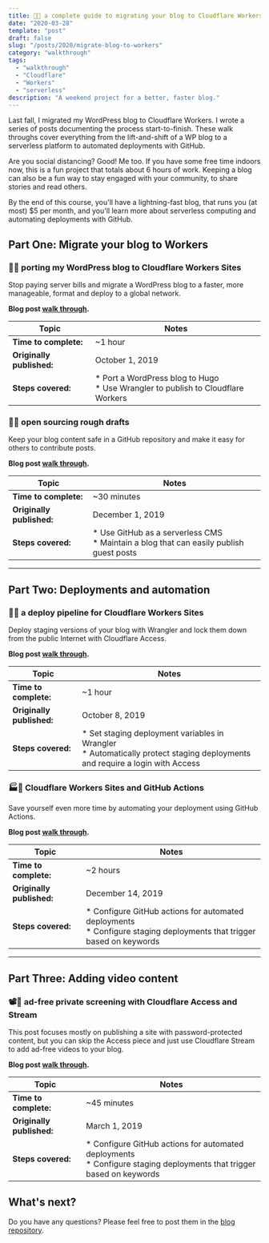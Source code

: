 ```yaml
---
title: 🚀📰 a complete guide to migrating your blog to Cloudflare Workers
date: "2020-03-28"
template: "post"
draft: false
slug: "/posts/2020/migrate-blog-to-workers"
category: "walkthrough"
tags:
  - "walkthrough"
  - "Cloudflare"
  - "Workers"
  - "serverless"
description: "A weekend project for a better, faster blog."
---
```


Last fall, I migrated my WordPress blog to Cloudflare Workers. I wrote a series of posts documenting the process start-to-finish. These walk throughs cover everything from the lift-and-shift of a WP blog to a serverless platform to automated deployments with GitHub.

Are you social distancing? Good! Me too. If you have some free time indoors now, this is a fun project that totals about 6 hours of work. Keeping a blog can also be a fun way to stay engaged with your community, to share stories and read others.

By the end of this course, you'll have a lightning-fast blog, that runs you (at most) $5 per month, and you'll learn more about serverless computing and automating deployments with GitHub.

## Part One: Migrate your blog to Workers
### 🤠🦀 porting my WordPress blog to Cloudflare Workers Sites

Stop paying server bills and migrate a WordPress blog to a faster, more manageable, format and deploy to a global network.

**Blog post [walk through](https://blog.samrhea.com/posts/2019/porting-blog-to-workers-sites).**

|Topic|Notes|
|---|---|
|**Time to complete:**| ~1 hour|
|**Originally published:**| October 1, 2019 |
|**Steps covered:**| * Port a WordPress blog to Hugo <br> * Use Wrangler to publish to Cloudflare Workers |

### 📂📰 open sourcing rough drafts

Keep your blog content safe in a GitHub repository and make it easy for others to contribute posts.

**Blog post [walk through](https://blog.samrhea.com/posts/2019/serverless-cms).**

|Topic|Notes|
|---|---|
|**Time to complete:**| ~30 minutes|
|**Originally published:**| December 1, 2019 |
|**Steps covered:**| * Use GitHub as a serverless CMS <br> * Maintain a blog that can easily publish guest posts |

---

## Part Two: Deployments and automation

### 🚚🔐 a deploy pipeline for Cloudflare Workers Sites

Deploy staging versions of your blog with Wrangler and lock them down from the public Internet with Cloudflare Access.

**Blog post [walk through](https://blog.samrhea.com/posts/2019/workers-deploy-pipeline).**

|Topic|Notes|
|---|---|
|**Time to complete:**| ~1 hour|
|**Originally published:**| October 8, 2019 |
|**Steps covered:**| * Set staging deployment variables in Wrangler <br> * Automatically protect staging deployments and require a login with Access |

### 🏭🚢 Cloudflare Workers Sites and GitHub Actions

Save yourself even more time by automating your deployment using GitHub Actions.

**Blog post [walk through](https://blog.samrhea.com/posts/2019/workers-github-deploy).**

|Topic|Notes|
|---|---|
|**Time to complete:**| ~2 hours|
|**Originally published:**| December 14, 2019 |
|**Steps covered:**| * Configure GitHub actions for automated deployments <br> * Configure staging deployments that trigger based on keywords |

---

## Part Three: Adding video content

### 📽️🔑 ad-free private screening with Cloudflare Access and Stream

This post focuses mostly on publishing a site with password-protected content, but you can skip the Access piece and just use Cloudflare Stream to add ad-free videos to your blog.

**Blog post [walk through](https://blog.samrhea.com/posts/2020/adfree-video-archive).**

|Topic|Notes|
|---|---|
|**Time to complete:**| ~45 minutes|
|**Originally published:**| March 1, 2019 |
|**Steps covered:**| * Configure GitHub actions for automated deployments <br> * Configure staging deployments that trigger based on keywords |

## What's next?

Do you have any questions? Please feel free to post them in the [blog repository](https://github.com/AustinCorridor/blog-samrhea/issues).